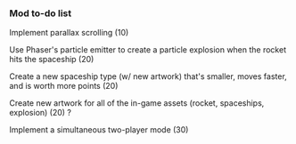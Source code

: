 ### Mod to-do list

Implement parallax scrolling (10)

Use Phaser's particle emitter to create a particle explosion when the rocket hits the spaceship (20)

Create a new spaceship type (w/ new artwork) that's smaller, moves faster, and is worth more points (20)

Create new artwork for all of the in-game assets (rocket, spaceships, explosion) (20) ?

Implement a simultaneous two-player mode (30)